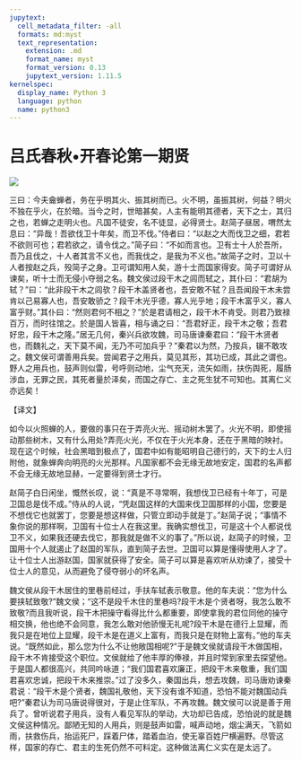 ```yaml
---
jupytext:
  cell_metadata_filter: -all
  formats: md:myst
  text_representation:
    extension: .md
    format_name: myst
    format_version: 0.13
    jupytext_version: 1.11.5
kernelspec:
  display_name: Python 3
  language: python
  name: python3
---
```

# 吕氏春秋&#8226;开春论第一期贤

![](image/cover.jpg)

三曰：今夫龠蝉者，务在乎明其火、振其树而已。火不明，虽振其树，何益？明火不独在乎火，在於暗。当今之时，世暗甚矣，人主有能明其德者，天下之士，其归之也，若蝉之走明火也。凡国不徒安，名不徒显，必得贤士。赵简子昼居，喟然太息曰：“异哉！吾欲伐卫十年矣，而卫不伐。”侍者曰：“以赵之大而伐卫之细，君若不欲则可也；君若欲之，请令伐之。”简子曰：“不如而言也。卫有士十人於吾所，吾乃且伐之，十人者其言不义也，而我伐之，是我为不义也。”故简子之时，卫以十人者按赵之兵，殁简子之身。卫可谓知用人矣，游十士而国家得安。简子可谓好从谏矣，听十士而无侵小夺弱之名。魏文侯过段干木之闾而轼之，其仆曰：“君胡为轼？”曰：“此非段干木之闾欤？段干木盖贤者也，吾安敢不轼？且吾闻段干木未尝肯以己易寡人也，吾安敢骄之？段干木光乎德，寡人光乎地；段干木富乎义，寡人富乎财。”其仆曰：“然则君何不相之？”於是君请相之，段干木不肯受。则君乃致禄百万，而时往馆之。於是国人皆喜，相与诵之曰：“吾君好正，段干木之敬；吾君好忠，段干木之隆。”居无几何，秦兴兵欲攻魏，司马唐谏秦君曰：“段干木贤者也，而魏礼之，天下莫不闻，无乃不可加兵乎？”秦君以为然，乃按兵，辍不敢攻之。魏文侯可谓善用兵矣。尝闻君子之用兵，莫见其形，其功已成，其此之谓也。野人之用兵也，鼓声则似雷，号呼则动地，尘气充天，流矢如雨，扶伤舆死，履肠涉血，无罪之民，其死者量於泽矣，而国之存亡、主之死生犹不可知也。其离仁义亦远矣！

【译文】

如今以火照蝉的人，要做的事只在于弄亮火光、摇动树木罢了。火光不明，即使摇动那些树木，又有什么用处?弄亮火光，不仅在于火光本身，还在于黑暗的映衬。现在这个时候，社会黑暗到极点了，国君中如有能昭明自己德行的，天下的士人归附他，就象蝉奔向明亮的火光那样。凡国家都不会无缘无故地安定，国君的名声都不会无缘无故地显赫，一定要得到贤士才行。

赵简子白日闲坐，慨然长叹，说：“真是不寻常啊，我想伐卫已经有十年丁，可是卫国总是伐不成。”侍从的人说，“凭赵国这样的大国来伐卫国那样的小国，您要是不想伐它也就罢丁，您要是想这样做，只管立即动手就是丁。”赵简子说；“事情不象你说的那样啊，卫国有十位士人在我这里。我确实想伐卫，可是这十个人都说伐卫不义，如果我还硬去伐它，那我就是做不义的事了。”所以说，赵简子的时候，卫国用十个人就遏止了赵国的军队，直到简子去世。卫国可以算是懂得使用人才了。让十位士人出游赵国，国家就获得了安全。简子可以算是喜欢听从劝谏了，接受十位士人的意见，从而避免了侵夺弱小的坏名声。

魏文侯从段干木居住的里巷前经过，手扶车轼表示敬意。他的车夫说：“您为什么要挟轼致敬?”魏文侯；“这不是段千木住的里巷吗?段干木是个贤者呀，我怎么敢不致敬?而且我听说，段干木把操守看得比什么都重要，即使拿我的君位同他的操守相交换，他也绝不会同意，我怎么敢对他骄慢无礼呢?段干木是在德行上显耀，而我只是在地位上显耀，段干木是在道义上富有，而我只是在财物上富有。”他的车夫说。“既然如此，那么您为什么不让他敞国相呢?”于是魏文侯就请段干木做国相，段干木不肯接受这个职位。文侯就给了他丰厚的俸禄，并且时常到家里去探望他。于是国人都很高兴，共同吟咏道；“我们国君喜欢廉正，把段干木来敬重，我们国君喜欢忠诚，把段干木来推崇。”过了没多久，秦国出兵，想去攻魏，司马唐劝谏秦君说：“段干木是个贤者，魏国礼敬他，天下没有谁不知道，恐怕不能对魏国动兵吧?”秦君认为司马唐说得很对，于是止住军队，不再攻魏。魏文侯可以说是善于用兵了。曾听说君子用兵，没有人看见军队的举动，大功却已告成，恐怕说的就是魏文侯这种情况。鄙陋无知的人用兵，则是鼓声如雷，喊声动地，烟尘满天，飞箭如雨，扶救伤兵，抬运死尸，踩着尸体，踏着血泊，使无辜百姓尸横遍野。尽管这样，国家的存亡、君主的生死仍然不可料定。这种做法离仁义实在是太远了。




